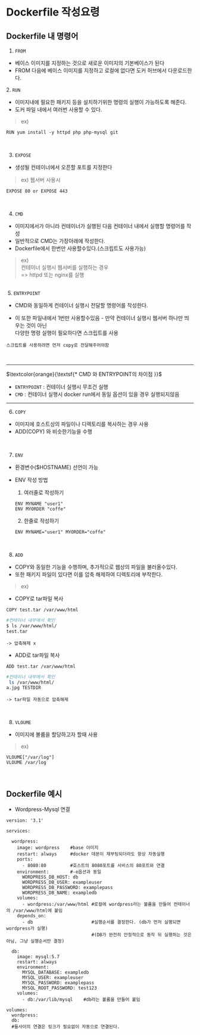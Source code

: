 # Dockerfile 작성요령

## Dockerfile 내 명령어 
1. `FROM`
  - 베이스 이미지를 지정하는 것으로 새로운 이미지의 기본베이스가 된다
  - FROM 다음에 베이스 이미지를 지정하고 로컬에 없다면 도커 허브에서 다운로드한다.

​2. `RUN`
  - 이미지내에 필요한 패키지 등을 설치하기위한 명령의 실행이 가능하도록 해준다.
  - 도커 파일 내에서 여러번 사용할 수 있다.

>ex)
```docker
RUN yum install -y httpd php php-mysql git 
```
​

3. `EXPOSE` 
  - 생성될 컨테이너에서 오픈할 포트를 지정한다

>ex) 웹서버 사용시 
```docker
EXPOSE 80 or EXPOSE 443
```
​

4. `CMD` 
  - 이미지에서가 아니라 컨테이너가 실행된 다음 컨테이너 내에서 실행할 명령어를 작성
  - 일반적으로 CMD는 가장아래에 작성한다.
  - Dockerfile에서 한번만 사용할수있다.(스크립트도 사용가능)

>ex) <br>
컨테이너 실행시 웹서버를 실행하는 경우 <br>
  => httpd 또는 nginx를 실행

<br>​
5. `ENTRYPOINT`
  - CMD와 동일하게 컨테이너 실행시 전달할 명령어를 작성한다.

  - 이 또한 파일내에서 1번만 사용할수있음 
  ​- 만약 컨테이너 실행시 웹서버 하나만 띄우는 것이 아닌 <br>
  다양한 명령 실행이 필요하다면 스크립트를 사용 <br> 

  `스크립트를 사용하려면 먼저 copy로 전달해주어야함`
  
  <br>

---

$\textcolor{orange}{\textsf{* CMD 와 ENTRYPOINT의 차이점 }}$ 
  - `ENTRYPOINT` : 컨테이너 실행시 무조건 실행
  - `CMD` : 컨테이너 실행시 docker run에서 동일 옵션이 있을 경우 실행되지않음

---


6. `COPY` 
  - 이미지에 호스트상의 파일이나 디렉토리를 복사하는 경우 사용
  - ADD(COPY) 와 비슷한기능을 수행 

<br>

7. `ENV`
  - 환경변수($HOSTNAME) 선언이 가능 
  - ENV 작성 방법

    1. 여러줄로 작성하기
    ```
    ENV MYNAME "user1"
    ENV MYORDER "coffe"
    ```
    2. 한줄로 작성하기 
    ```
    ENV MYNAME="user1" MYORDER="coffe"
    ```
​

8. `ADD` 
  - COPY와 동일한 기능을 수행하며, 추가적으로 웹상의 파일을 불러올수있다.
  - 또한 패키지 파일이 있다면 이를 압축 해제하여 디렉토리에 부착한다.

>ex) 
* COPY로 tar파일 복사
```docker
COPY test.tar /var/www/html
```
```bash
#컨테이너 내부에서 확인
$ ls /var/www/html/
test.tar
```
`-> 압축해제 x`

* ADD로 tar파일 복사
```docker
ADD test.tar /var/www/html 
```

```bash
#컨테이너 내부에서 확인
 ls /var/www/html/
a.jpg TESTDIR
```
​`-> tar파일 자동으로 압축해제`

<br>

8. `VLOUME`
  - 이미지에 볼륨을 할당하고자 할때 사용

>ex)
```docker
VLOUME["/var/log"]
VLOUME /var/log
```
​

## Dockerfile 예시
* Wordpress-Mysql 연결
```docker
version: '3.1'

services:

  wordpress:
    image: wordpress    #base 이미지
    restart: always     #docker 데몬이 재부팅되더라도 항상 자동실행
    ports:
      - 8080:80         #호스트의 8080포트를 서비스의 80포트와 연결
    environment:        #-e옵션과 동일
      WORDPRESS_DB_HOST: db
      WORDPRESS_DB_USER: exampleuser
      WORDPRESS_DB_PASSWORD: examplepass
      WORDPRESS_DB_NAME: exampledb
    volumes:
      - wordpress:/var/www/html #로컬에 wordpress라는 볼륨을 만들어 컨테이너의 /var/www/html에 붙임
    depends_on:
      - db                      #실행순서를 결정한다. (db가 먼저 실행되면 wordpress가 실행)
                                #(DB가 완전히 안정적으로 동작 뒤 실행하는 것은 아님, 그냥 실행순서만 결정)

  db:
    image: mysql:5.7        
    restart: always
    environment:
      MYSQL_DATABASE: exampledb
      MYSQL_USER: exampleuser
      MYSQL_PASSWORD: examplepass
      MYSQL_ROOT_PASSWORD: test123
    volumes:
      - db:/var/lib/mysql    #db라는 볼륨을 만들어 붙임

volumes:
  wordpress:
  db:
  #둘사이의 연결은 링크가 필요없이 자동으로 연결된다.
```